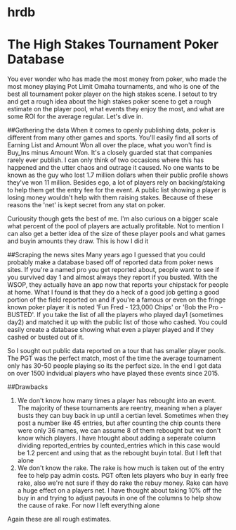 # hrdb
# The High Stakes Tournament Poker Database
You ever wonder who has made the most money from poker, who made the most money playing Pot Limit Omaha tournaments, and who is one of the best all tournament poker player on the high stakes scene.  I setout to try and get a rough idea about the high stakes poker scene to get a rough estimate on the player pool, what events they enjoy the most, and what are some ROI for the average regular.  Let's dive in.

##Gathering the data
When it comes to openly publishing data, poker is different from many other games and sports.  You'll easily find all sorts of Earning List and Amount Won all over the place, what you won't find is Buy_Ins minus Amount Won.  It's a closely guarded stat that companies rarely ever publish.  I can only think of two occasions where this has happened and the utter chaos and outrage it caused.  No one wants to be known as the guy who lost 1.7 million dollars when their public profile shows they've won 11 million.  Besides ego, a lot of players rely on backing/staking to help them get the entry fee for the event.  A public list showing a player is losing money wouldn't help with them raising stakes.  Because of these reasons the 'net' is kept secret from any stat on poker.  

Curiousity though gets the best of me.  I'm also curious on a bigger scale what percent of the pool of players are actually profitable.  Not to mention I can also get a better idea of the size of these player pools and what games and buyin amounts they draw.  This is how I did it

##Scraping the news sites
Many years ago I guessed that you could probably make a database based off of reported data from poker news sites.  If you're a named pro you get reported about, people want to see if you survived day 1 and almost always they report if you busted. With the WSOP, they actually have an app now that reports your chipstack for people at home.  What I found is that they do a heck of a good job getting a good portion of the field reported on and if you're a famous or even on the fringe known poker player it is noted 'Fun Fred - 123,000 Chips' or 'Bob the Pro - BUSTED'.  If you take the list of all the players who played day1 (sometimes day2) and matched it up with the public list of those who cashed.  You could easily create a database showing what even a player played and if they cashed or busted out of it.  

So I sought out public data reported on a tour that has smaller player pools.  The PGT was the perfect match, most of the time the average tournament only has 30-50 people playing so its the perfect size.  In the end I got data on over 1500 indvidual players who have played these events since 2015.

##Drawbacks
1. We don't know how many times a player has rebought into an event.  The majority of these tournaments are reentry, meaning when a player busts they can buy back in up until a certian level.  Sometimes when they post a number like 45 entries, but after counting the chip counts there were only 36 names, we can assume 8 of them rebought but we don't know which players.  I have htought about adding a seperate column dividing reported_entries by counted_entries which in this case would be 1.2 percent and using that as the rebought buyin total.  But I left that alone
2. We don't know the rake.  The rake is how much is taken out of the entry fee to help pay admin costs.  PGT often lets players who buy in early free rake, also we're not sure if they do rake the rebuy money.  Rake can have a huge effect on a players net.  I have thought about taking 10% off the buy in and trying to adjust payouts in one of the columns to help show the cause of rake.  For now I left everything alone

Again these are all rough estimates.


